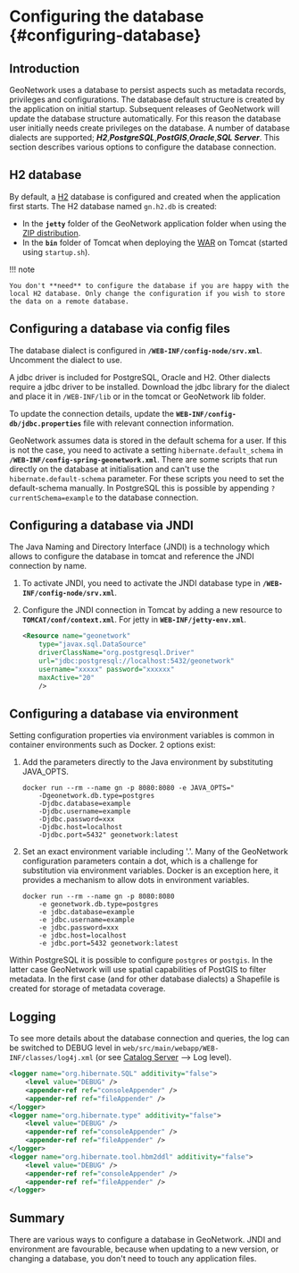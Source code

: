 # Configuring the database {#configuring-database}

## Introduction

GeoNetwork uses a database to persist aspects such as metadata records, privileges and configurations. The database default structure is created by the application on initial startup. Subsequent releases of GeoNetwork will update the database structure automatically. For this reason the database user initially needs create privileges on the database. A number of database dialects are supported; ***H2***,***PostgreSQL***,***PostGIS***,***Oracle***,***SQL Server***. This section describes various options to configure the database connection.

## H2 database

By default, a [H2](https://www.h2database.com/html/main.html) database is configured and created when the application first starts. The H2 database named `gn.h2.db` is created:

-   In the **`jetty`** folder of the GeoNetwork application folder when using the [ZIP distribution](installing-from-zip.md).
-   In the **`bin`** folder of Tomcat when deploying the [WAR](installing-from-war-file.md) on Tomcat (started using `startup.sh`).

!!! note

    You don't **need** to configure the database if you are happy with the local H2 database. Only change the configuration if you wish to store the data on a remote database.


## Configuring a database via config files

The database dialect is configured in **`/WEB-INF/config-node/srv.xml`**. Uncomment the dialect to use.

A jdbc driver is included for PostgreSQL, Oracle and H2. Other dialects require a jdbc driver to be installed. Download the jdbc library for the dialect and place it in `/WEB-INF/lib` or in the tomcat or GeoNetwork lib folder.

To update the connection details, update the **`WEB-INF/config-db/jdbc.properties`** file with relevant connection information.

GeoNetwork assumes data is stored in the default schema for a user. If this is not the case, you need to activate a setting `hibernate.default_schema` in **`/WEB-INF/config-spring-geonetwork.xml`**. There are some scripts that run directly on the database at initialisation and can't use the `hibernate.default-schema` parameter. For these scripts you need to set the default-schema manually. In PostgreSQL this is possible by appending `?currentSchema=example` to the database connection.

## Configuring a database via JNDI

The Java Naming and Directory Interface (JNDI) is a technology which allows to configure the database in tomcat and reference the JNDI connection by name.

1.  To activate JNDI, you need to activate the JNDI database type in **`/WEB-INF/config-node/srv.xml`**.

2.  Configure the JNDI connection in Tomcat by adding a new resource to **`TOMCAT/conf/context.xml`**. For jetty in **`WEB-INF/jetty-env.xml`**.

    ``` xml
    <Resource name="geonetwork"
        type="javax.sql.DataSource"
        driverClassName="org.postgresql.Driver"
        url="jdbc:postgresql://localhost:5432/geonetwork"
        username="xxxxx" password="xxxxxx"
        maxActive="20"
        />
    ```

## Configuring a database via environment

Setting configuration properties via environment variables is common in container environments such as Docker. 2 options exist:

1.  Add the parameters directly to the Java environment by substituting JAVA_OPTS.

    ``` text
    docker run --rm --name gn -p 8080:8080 -e JAVA_OPTS=" 
        -Dgeonetwork.db.type=postgres 
        -Djdbc.database=example 
        -Djdbc.username=example
        -Djdbc.password=xxx
        -Djdbc.host=localhost
        -Djdbc.port=5432" geonetwork:latest
    ```

2.  Set an exact environment variable including '.'. Many of the GeoNetwork configuration parameters contain a dot, which is a challenge for substitution via environment variables. Docker is an exception here, it provides a mechanism to allow dots in environment variables.

    ``` text
    docker run --rm --name gn -p 8080:8080
        -e geonetwork.db.type=postgres 
        -e jdbc.database=example 
        -e jdbc.username=example
        -e jdbc.password=xxx
        -e jdbc.host=localhost
        -e jdbc.port=5432 geonetwork:latest
    ```

Within PostgreSQL it is possible to configure `postgres` or `postgis`. In the latter case GeoNetwork will use spatial capabilities of PostGIS to filter metadata. In the first case (and for other database dialects) a Shapefile is created for storage of metadata coverage.

## Logging

To see more details about the database connection and queries, the log can be switched to DEBUG level in `web/src/main/webapp/WEB-INF/classes/log4j.xml` (or see [Catalog Server](../administrator-guide/configuring-the-catalog/system-configuration.md#system-config-server) --> Log level).

``` xml
<logger name="org.hibernate.SQL" additivity="false">
    <level value="DEBUG" />
    <appender-ref ref="consoleAppender" />
    <appender-ref ref="fileAppender" />
</logger>
<logger name="org.hibernate.type" additivity="false">
    <level value="DEBUG" />
    <appender-ref ref="consoleAppender" />
    <appender-ref ref="fileAppender" />
</logger>
<logger name="org.hibernate.tool.hbm2ddl" additivity="false">
    <level value="DEBUG" />
    <appender-ref ref="consoleAppender" />
    <appender-ref ref="fileAppender" />
</logger>
```

## Summary

There are various ways to configure a database in GeoNetwork. JNDI and environment are favourable, because when updating to a new version, or changing a database, you don't need to touch any application files.
